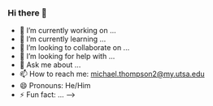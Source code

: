 ### Hi there 👋

- 🔭 I’m currently working on ...
- 🌱 I’m currently learning ...
- 👯 I’m looking to collaborate on ...
- 🤔 I’m looking for help with ...
- 💬 Ask me about ...
- 📫 How to reach me: michael.thompson2@my.utsa.edu
- 😄 Pronouns: He/Him
- ⚡ Fun fact: ...
-->
